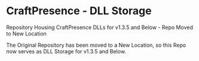# CraftPresence - DLL Storage
Repository Housing CraftPresence DLLs for v1.3.5 and Below - Repo Moved to New Location

The Original Repository has been moved to a New Location, so this Repo now serves as DLL Storage for v1.3.5 and Below.
